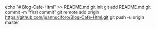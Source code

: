 echo "# Blog-Cafe-Html" >> README.md
git init
git add README.md
git commit -m "first commit"
git remote add origin https://github.com/juannuciforo/Blog-Cafe-Html.git
git push -u origin master
